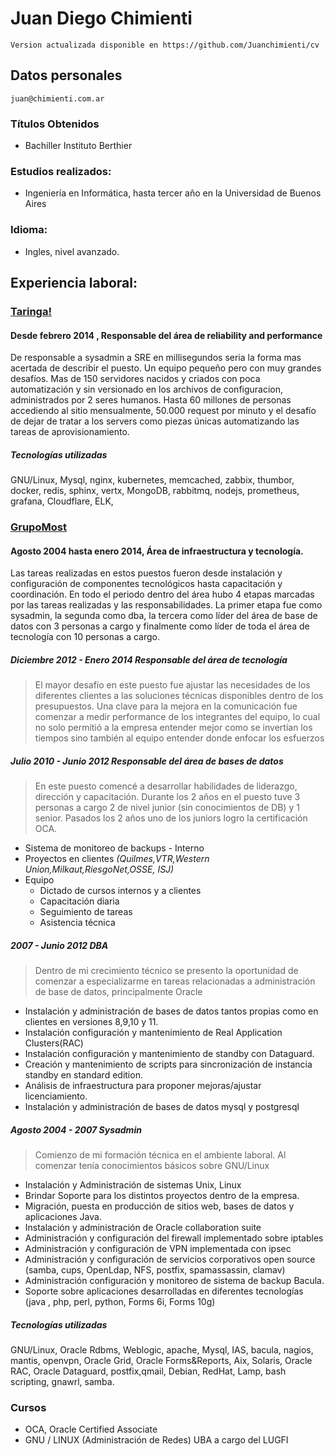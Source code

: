# Juan Diego Chimienti

```
Version actualizada disponible en https://github.com/Juanchimienti/cv
```

## Datos personales

```
juan@chimienti.com.ar
```

### Títulos Obtenidos
 - Bachiller Instituto Berthier

### Estudios realizados:
 - Ingeniería en Informática, hasta tercer año en la Universidad de Buenos Aires

### Idioma:
- Ingles, nivel avanzado.

## Experiencia laboral:

### [Taringa!](http://www.taringa.net)

#### Desde febrero 2014 , Responsable del área de reliability and performance

De responsable a sysadmin a SRE en millisegundos seria la forma mas acertada de
describir el puesto. Un equipo pequeño pero con muy grandes desafíos.
Mas de 150 servidores nacidos y criados con poca automatización y sin versionado
en los archivos de configuracion, administrados por 2 seres humanos.
Hasta 60 millones de personas accediendo al sitio mensualmente, 50.000 request
por minuto y el desafío de dejar de tratar a los servers como piezas únicas
automatizando las tareas de aprovisionamiento.


##### Tecnologías utilizadas
GNU/Linux, Mysql, nginx, kubernetes, memcached, zabbix, thumbor, docker, redis,
sphinx, vertx, MongoDB, rabbitmq, nodejs, prometheus, grafana, Cloudflare, ELK,


### [GrupoMost](http://www.grupomost.com)

#### Agosto 2004 hasta enero 2014, Área de infraestructura y tecnología.
Las tareas realizadas en estos puestos fueron desde instalación y configuración
de componentes tecnológicos hasta capacitación y coordinación. En todo el
periodo dentro del área hubo 4 etapas marcadas por las tareas realizadas y las
responsabilidades. La primer etapa fue como sysadmin, la segunda como dba, la
tercera como líder del área de base de datos con 3 personas a cargo y
finalmente como líder de toda el área de tecnología con 10 personas a cargo.

##### Diciembre 2012 - Enero 2014 Responsable del área de tecnología
> El mayor desafío en este puesto fue ajustar las necesidades de los diferentes
clientes a las soluciones técnicas disponibles dentro de los presupuestos.
Una clave para la mejora en la comunicación fue comenzar a medir performance de
los integrantes del equipo, lo cual no solo permitió a la empresa entender mejor
como se invertían los tiempos sino también al equipo entender donde enfocar los
esfuerzos


##### Julio 2010 - Junio 2012 Responsable del área de bases de datos
> En este puesto comencé a desarrollar habilidades de liderazgo, dirección y
capacitación. Durante los 2 años en el puesto tuve 3 personas a cargo 2 de nivel
junior (sin conocimientos de DB) y 1 senior. Pasados los 2 años uno de los
juniors logro la certificación OCA.

- Sistema de monitoreo de backups - Interno
- Proyectos en clientes *(Quilmes,VTR,Western Union,Milkaut,RiesgoNet,OSSE,
  ISJ)*
- Equipo
  - Dictado de cursos internos y a clientes
  - Capacitación diaria
  - Seguimiento de tareas
  - Asistencia técnica

##### 2007 - Junio 2012 DBA
> Dentro de mi crecimiento técnico se presento la oportunidad de comenzar a
especializarme en tareas relacionadas a administración de base de datos,
principalmente Oracle

- Instalación y administración de bases de datos tantos propias como en clientes
en versiones 8,9,10 y 11.
- Instalación configuración y mantenimiento de Real Application Clusters(RAC)
- Instalación configuración y mantenimiento de standby con Dataguard.
- Creación y mantenimiento de scripts para sincronización de instancia standby
en standard edition.
- Análisis de infraestructura para proponer mejoras/ajustar licenciamiento.
- Instalación y administración de bases de datos mysql y postgresql

##### Agosto 2004 - 2007 Sysadmin
> Comienzo de mi formación técnica en el ambiente laboral. Al comenzar tenía
conocimientos básicos sobre GNU/Linux

- Instalación y Administración de sistemas Unix, Linux
- Brindar Soporte para los distintos proyectos dentro de la empresa.
- Migración, puesta en producción de sitios web, bases de datos y
aplicaciones Java.
- Instalación y administración de Oracle collaboration suite
- Administración y configuración del firewall implementado sobre iptables
- Administración y configuración de VPN implementada con ipsec
- Administración y configuración de servicios corporativos open source
(samba, cups, OpenLdap, NFS, postfix, spamassassin, clamav)
- Administración configuración y monitoreo de sistema de backup Bacula.
- Soporte sobre aplicaciones desarrolladas en diferentes tecnologías
(java , php, perl, python, Forms 6i, Forms 10g)

##### Tecnologías utilizadas
GNU/Linux, Oracle Rdbms, Weblogic, apache, Mysql, IAS, bacula, nagios, mantis,
openvpn, Oracle Grid, Oracle Forms&Reports, Aix, Solaris, Oracle RAC, Oracle
Dataguard, postfix,qmail, Debian, RedHat, Lamp, bash scripting, gnawrl, samba.


### Cursos
 - OCA, Oracle Certified Associate
 - GNU / LINUX (Administración de Redes)  UBA a cargo del LUGFI
